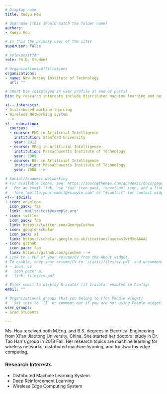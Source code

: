 ```yaml
---
# Display name
title: Xueyu Hou

# Username (this should match the folder name)
authors:
- Xueyu Hou

# Is this the primary user of the site?
superuser: false

# Role/position
role: Ph.D. Student

# Organizations/Affiliations
organizations:
- name: New Jersey Institute of Technology
  url: ""

# Short bio (displayed in user profile at end of posts)
bio: My research interests include distributed machine learning and networking systems.

<!-- interests:
- Distributed machine learning 
- Wireless Networking System
 -->
<!-- education:
  courses:
  - course: PhD in Artificial Intelligence
    institution: Stanford University
    year: 2012
  - course: MEng in Artificial Intelligence
    institution: Massachusetts Institute of Technology
    year: 2009
  - course: BSc in Artificial Intelligence
    institution: Massachusetts Institute of Technology
    year: 2008 -->

# Social/Academic Networking
# For available icons, see: https://sourcethemes.com/academic/docs/page-builder/#icons
#   For an email link, use "fas" icon pack, "envelope" icon, and a link in the
#   form "mailto:your-email@example.com" or "#contact" for contact widget.
<!-- social:
- icon: envelope
  icon_pack: fas
  link: 'mailto:test@example.org'
- icon: twitter
  icon_pack: fab
  link: https://twitter.com/GeorgeCushen
- icon: google-scholar
  icon_pack: ai
  link: https://scholar.google.co.uk/citations?user=sIwtMXoAAAAJ
- icon: github
  icon_pack: fab
  link: https://github.com/gcushen -->
# Link to a PDF of your resume/CV from the About widget.
# To enable, copy your resume/CV to `static/files/cv.pdf` and uncomment the lines below.
# - icon: cv
#   icon_pack: ai
#   link: files/cv.pdf

# Enter email to display Gravatar (if Gravatar enabled in Config)
email: ""

# Organizational groups that you belong to (for People widget)
#   Set this to `[]` or comment out if you are not using People widget.
user_groups:
- Grad Students

---
```


Ms. Hou received both M.Eng. and B.S. degrees in Electrical Engineering from Xi'an Jiaotong University, China. She started her doctoral study in Dr. Tao Han's group in 2018 Fall. Her research topics are machine learning for wireless networks, distributed machine learning, and trustworthy edge computing.

### Research Interests
* Distributed Machine Learning System
* Deep Reinforcement Learning
* Wireless Edge Computing System

